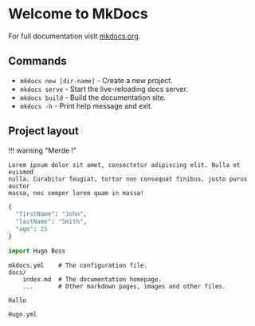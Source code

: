 # Welcome to MkDocs

For full documentation visit [mkdocs.org][1].

## Commands

* `mkdocs new [dir-name]` - Create a new project.
* `mkdocs serve` - Start the live-reloading docs server.
* `mkdocs build` - Build the documentation site.
* `mkdocs -h` - Print help message and exit.

## Project layout

!!! warning "Merde !"

    Lorem ipsum dolor sit amet, consectetur adipiscing elit. Nulla et euismod
    nulla. Curabitur feugiat, tortor non consequat finibus, justo purus auctor
    massa, nec semper lorem quam in massa!


```python
{
  "firstName": "John",
  "lastName": "Smith",
  "age": 25
}
```

```python
import Hugo Boss
```


```
mkdocs.yml    # The configuration file.
docs/
    index.md  # The documentation homepage.
    ...       # Other markdown pages, images and other files.

Hallo

Hugo.yml
```

[1]:	https://www.mkdocs.org